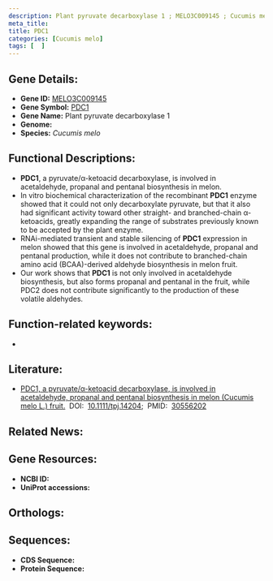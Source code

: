 ```yaml
---
description: Plant pyruvate decarboxylase 1 ; MELO3C009145 ; Cucumis melo
meta_title:
title: PDC1
categories: [Cucumis melo]
tags: [  ]
---
```


## Gene Details:
- **Gene ID:** [MELO3C009145]()
- **Gene Symbol:** <u>PDC1</u>
- **Gene Name:** Plant pyruvate decarboxylase 1
- **Genome:** []()
- **Species:** *Cucumis melo*

## Functional Descriptions:
   - **PDC1**, a pyruvate/α-ketoacid decarboxylase, is involved in acetaldehyde, propanal and pentanal biosynthesis in melon.
   - In vitro biochemical characterization of the recombinant **PDC1** enzyme showed that it could not only decarboxylate pyruvate, but that it also had significant activity toward other straight- and branched-chain α-ketoacids, greatly expanding the range of substrates previously known to be accepted by the plant enzyme.
   - RNAi-mediated transient and stable silencing of **PDC1** expression in melon showed that this gene is involved in acetaldehyde, propanal and pentanal production, while it does not contribute to branched-chain amino acid (BCAA)-derived aldehyde biosynthesis in melon fruit.
   - Our work shows that **PDC1** is not only involved in acetaldehyde biosynthesis, but also forms propanal and pentanal in the fruit, while PDC2 does not contribute significantly to the production of these volatile aldehydes.

## Function-related keywords:
   - [](/tags//)

## Literature:
   - [PDC1, a pyruvate/α-ketoacid decarboxylase, is involved in acetaldehyde, propanal and pentanal biosynthesis in melon (Cucumis melo L.) fruit.](https://doi.org/10.1111/tpj.14204)&nbsp;&nbsp;DOI:&nbsp;&nbsp;[10.1111/tpj.14204](https://doi.org/10.1111/tpj.14204);&nbsp;&nbsp;PMID:&nbsp;&nbsp;[30556202](https://pubmed.ncbi.nlm.nih.gov/30556202/)

## Related News:

## Gene Resources:
- **NCBI ID:**  [](https://www.ncbi.nlm.nih.gov/gene/?term=)
- **UniProt accessions:**  [](https://www.uniprot.org/uniprotkb//entry)

## Orthologs:

## Sequences:
- **CDS Sequence:**
- **Protein Sequence:**

